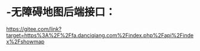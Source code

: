 # -无障碍地图后端接口：
https://gitee.com/link?target=https%3A%2F%2Ffa.danciqiang.com%2Findex.php%2Fapi%2Findex%2Fshowmap
